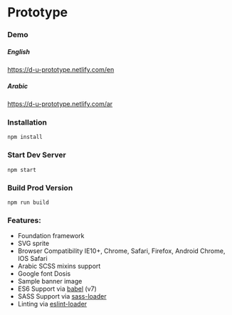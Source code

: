 # Prototype

### Demo
##### English
https://d-u-prototype.netlify.com/en

##### Arabic
https://d-u-prototype.netlify.com/ar

### Installation

```
npm install
```

### Start Dev Server

```
npm start
```

### Build Prod Version

```
npm run build
```

### Features:

* Foundation framework
* SVG sprite 
* Browser Compatibility IE10+, Chrome, Safari, Firefox, Android Chrome, IOS Safari
* Arabic SCSS mixins support
* Google font Dosis 
* Sample banner image
* ES6 Support via [babel](https://babeljs.io/) (v7)
* SASS Support via [sass-loader](https://github.com/jtangelder/sass-loader)
* Linting via [eslint-loader](https://github.com/MoOx/eslint-loader)
